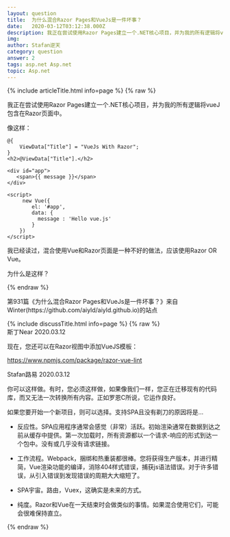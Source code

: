 ```yaml
---
layout: question
title:  为什么混合Razor Pages和VueJs是一件坏事？
date:   2020-03-12T03:12:38.000Z
description: 我正在尝试使用Razor Pages建立一个.NET核心项目，并为我的所有逻辑将vueJ包含在Razor页面中。像这样： \`{    ViewD...
img: 
author: Stafan逆天
category: question
answer: 2
tags: asp.net Asp.net
topic: Asp.net
---
```

<div class="article-root">
  <div class="article">
    {% include articleTitle.html info=page %}
    {% raw %}
    <div class="article-content"><p><font style="vertical-align: inherit;"><font style="vertical-align: inherit;">我正在尝试使用Razor Pages建立一个.NET核心项目，并为我的所有逻辑将vueJ包含在Razor页面中。</font></font></p>

<p><font style="vertical-align: inherit;"><font style="vertical-align: inherit;">像这样： </font></font></p>

<pre><code>@{<font></font>
    ViewData["Title"] = "VueJs With Razor";<font></font>
}<font></font>
&lt;h2&gt;@ViewData["Title"].&lt;/h2&gt;<font></font>
<font></font>
&lt;div id="app"&gt;<font></font>
   &lt;span&gt;{{ message }}&lt;/span&gt;<font></font>
&lt;/div&gt;<font></font>
<font></font>
&lt;script&gt;<font></font>
     new Vue({<font></font>
        el: '#app',<font></font>
        data: {<font></font>
          message : 'Hello vue.js'<font></font>
        }<font></font>
    })<font></font>
&lt;/script&gt;<font></font>
</code></pre>

<p><font style="vertical-align: inherit;"><font style="vertical-align: inherit;">我已经读过，混合使用Vue和Razor页面是一种不好的做法，应该使用Razor OR Vue。 </font></font></p>

<p><font style="vertical-align: inherit;"><font style="vertical-align: inherit;">为什么是这样？</font></font></p></div>
    {% endraw %}
  </div>
  <p class="winter_mark">第931篇《为什么混合Razor Pages和VueJs是一件坏事？》来自Winter(https://github.com/aiyld/aiyld.github.io)的站点</p>
  <div class="discuss-wrapper">
    {% include discussTitle.html info=page %}
    {% raw %}
    <div class="discuss-item">
        <div class="discuss-parent">
          <div class="discuss-meta">
            <span class="discuss-user">斯丁Near</span>
            <span class="discuss-time">2020.03.12</span>
          </div>
          <div class="discuss-comment"><p><font style="vertical-align: inherit;"><font style="vertical-align: inherit;">现在，您还可以在Razor视图中添加VueJS模板：</font></font></p>

<p><a href="https://www.npmjs.com/package/razor-vue-lint" rel="nofollow noreferrer"><font style="vertical-align: inherit;"><font style="vertical-align: inherit;">https://www.npmjs.com/package/razor-vue-lint</font></font></a></p></div>
        </div></div><div class="discuss-item">
        <div class="discuss-parent">
          <div class="discuss-meta">
            <span class="discuss-user">Stafan路易</span>
            <span class="discuss-time">2020.03.12</span>
          </div>
          <div class="discuss-comment"><p><font style="vertical-align: inherit;"><font style="vertical-align: inherit;">你可以这样做。</font><font style="vertical-align: inherit;">有时，您必须这样做，如果像我们一样，您正在迁移现有的代码库，而又无法一次转换所有内容。</font><font style="vertical-align: inherit;">正如罗恩C所说，它运作良好。</font></font></p>

<p><font style="vertical-align: inherit;"><font style="vertical-align: inherit;">如果您要开始一个新项目，则可以选择。</font><font style="vertical-align: inherit;">支持SPA且没有剃刀的原因将是...</font></font></p>

<ul>
<li><p><font style="vertical-align: inherit;"><font style="vertical-align: inherit;">反应性。</font><font style="vertical-align: inherit;">SPA应用程序通常会感觉（非常）活跃。</font><font style="vertical-align: inherit;">初始渲染通常在数据到达之前从缓存中提供。</font><font style="vertical-align: inherit;">第一次加载时，所有资源都以一个请求-响应的形式到达一个包中。</font><font style="vertical-align: inherit;">没有或几乎没有请求链接。</font></font></p></li>
<li><p><font style="vertical-align: inherit;"><font style="vertical-align: inherit;">工作流程。</font><font style="vertical-align: inherit;">Webpack，捆绑和热重装都很棒。</font><font style="vertical-align: inherit;">您将获得生产版本，并进行精简，Vue渲染功能的编译，消除404样式错误，捕获js语法错误。</font><font style="vertical-align: inherit;">对于许多错误，从引入错误到发现错误的周期大大缩短了。</font></font></p></li>
<li><p><font style="vertical-align: inherit;"><font style="vertical-align: inherit;">SPA宇宙。</font><font style="vertical-align: inherit;">路由，Vuex，这确实是未来的方式。</font></font></p></li>
<li><p><font style="vertical-align: inherit;"><font style="vertical-align: inherit;">纯度。</font><font style="vertical-align: inherit;">Razor和Vue在一天结束时会做类似的事情。</font><font style="vertical-align: inherit;">如果混合使用它们，可能会很难保持直立。</font></font></p></li>
</ul></div>
        </div></div>
    {% endraw %}
  </div>
<div>
